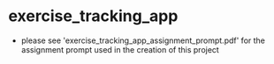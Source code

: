 <h1>exercise_tracking_app</h1>
<ul>
<li>please see 'exercise_tracking_app_assignment_prompt.pdf' for the assignment prompt used in the creation of this project</li>
</ul>